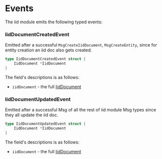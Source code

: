 # Events

The iid module emits the following typed events:

### IidDocumentCreatedEvent

Emitted after a successful `MsgCreateIidDocument`, `MsgCreateEntity`, since for entity creation an iid doc also gets created.

```go
type IidDocumentCreatedEvent struct {
	IidDocument *IidDocument
}
```

The field's descriptions is as follows:

- `iidDocument` - the full [IidDocument](02_state.md#iiddocument)

### IidDocumentUpdatedEvent

Emitted after a successful Msg of all the rest of iid module Msg types since they all update the iid doc.

```go
type IidDocumentUpdatedEvent struct {
	IidDocument *IidDocument
}
```

The field's descriptions is as follows:

- `iidDocument` - the full [IidDocument](02_state.md#iiddocument)
